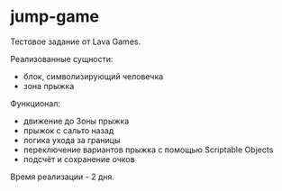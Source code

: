 # jump-game
 
Тестовое задание от Lava Games.

Реализованные сущности:

 * блок, символизирующий человечка
 * зона прыжка

 Функционал:

 * движение до Зоны прыжка
 * прыжок с сальто назад
 * логика ухода за границы
 * переключение вариантов прыжка с помощью Scriptable Objects
 * подсчёт и сохранение очков

Время реализации - 2 дня.